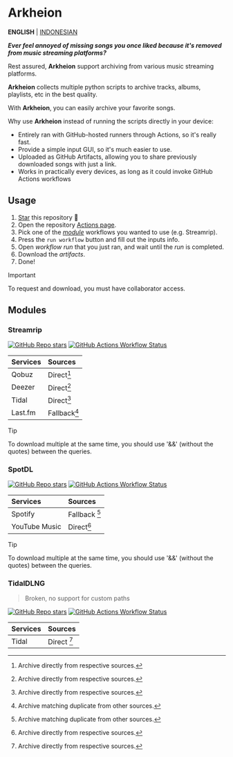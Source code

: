 # Arkheion

**ENGLISH** | [INDONESIAN](IDN_README.md)

_**Ever feel annoyed of missing songs you once liked because it's removed from music streaming platforms?**_

Rest assured, **Arkheion** support archiving from various music streaming platforms.

**Arkheion** collects multiple python scripts to archive tracks, albums, playlists, etc in the best quality.

With **Arkheion**, you can easily archive your favorite songs.

Why use **Arkheion** instead of running the scripts directly in your device:

- Entirely ran with GitHub-hosted runners through Actions, so it's really fast.
- Provide a simple input GUI, so it's much easier to use.
- Uploaded as GitHub Artifacts, allowing you to share previously downloaded songs with just a link.
- Works in practically every devices, as long as it could invoke GitHub Actions workflows

## Usage

1. [Star](../../stargazers) this repository 🌟
2. Open the repository [Actions page](../../actions).
3. Pick one of the [_module_](#modules) workflows you wanted to use (e.g. Streamrip).
4. Press the `run workflow` button and fill out the inputs info.
5. Open _workflow run_ that you just ran, and wait until the _run_ is completed.
6. Download the _artifacts_.
7. Done!

> [!IMPORTANT]
> To request and download, you must have collaborator access.

## Modules

### Streamrip

[![GitHub Repo stars](https://img.shields.io/github/stars/nathom/streamrip?style=for-the-badge&logo=github&logoColor=FFFFFF&label=Stars&labelColor=444444&color=222333)](https://github.com/nathom/streamrip)
[![GitHub Actions Workflow Status](https://img.shields.io/github/actions/workflow/status/mementomoryn/arkheion/streamrip.yml?branch=main&style=for-the-badge&logo=github-actions&logoColor=FFFFFF&label=workflows&labelColor=444444)](../../actions/workflows/streamrip.yml)

| Services | Sources      |
| :------- | :----------- |
| Qobuz    | Direct[^1]   |
| Deezer   | Direct[^1]   |
| Tidal    | Direct[^1]   |
| Last.fm  | Fallback[^2] |

> [!TIP]
> To download multiple at the same time, you should use '&&' (without the quotes) between the queries.

### SpotDL

[![GitHub Repo stars](https://img.shields.io/github/stars/spotDL/spotify-downloader?style=for-the-badge&logo=github&logoColor=FFFFFF&label=Stars&labelColor=444444&color=222333)](https://github.com/spotDL/spotify-downloader)
[![GitHub Actions Workflow Status](https://img.shields.io/github/actions/workflow/status/mementomoryn/arkheion/spotdl.yml?branch=main&style=for-the-badge&logo=github-actions&logoColor=FFFFFF&label=workflows&labelColor=444444)](../../actions/workflows/spotdl.yml)

| Services      | Sources       |
| :------------ | :------------ |
| Spotify       | Fallback [^2] |
| YouTube Music | Direct[^1]    |

> [!TIP]
> To download multiple at the same time, you should use '&&' (without the quotes) between the queries.

### TidalDLNG

> Broken, no support for custom paths

[![GitHub Repo stars](https://img.shields.io/github/stars/exislow/tidal-dl-ng?style=for-the-badge&logo=github&logoColor=FFFFFF&label=Stars&labelColor=444444&color=222333)](https://github.com/exislow/tidal-dl-ng)
[![GitHub Actions Workflow Status](https://img.shields.io/github/actions/workflow/status/mementomoryn/arkheion/tidal-dl-ng.yml?branch=main&style=for-the-badge&logo=github-actions&logoColor=FFFFFF&label=workflows&labelColor=444444)](../../actions/workflows/tidal-dl-ng.yml)

| Services | Sources     |
| :------- | :---------- |
| Tidal    | Direct [^1] |

[^1]: Archive directly from respective sources.
[^2]: Archive matching duplicate from other sources.
